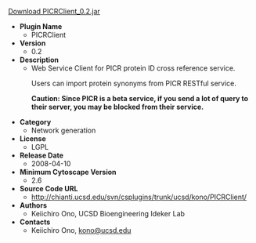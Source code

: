 <a href="PICRClient_0.2.jar">Download PICRClient_0.2.jar</a>

* __Plugin Name__
  * PICRClient
* __Version__
  * 0.2
* __Description__
  * <html><body>Web Service Client for PICR protein ID cross reference service.  <p>Users can import protein synonyms from PICR RESTful service.</p><p><strong>Caution: Since PICR is a beta service, if you send a lot of query to their server, you may be blocked from their service.</strong></p></body></html>
* __Category__
  * Network generation
* __License__
  * LGPL
* __Release Date__
  * 2008-04-10
* __Minimum Cytoscape Version__
  * 2.6
* __Source Code URL__
  * http://chianti.ucsd.edu/svn/csplugins/trunk/ucsd/kono/PICRClient/
* __Authors__
  * Keiichiro Ono, UCSD Bioengineering Ideker Lab
* __Contacts__
  * Keiichiro Ono, kono@ucsd.edu
